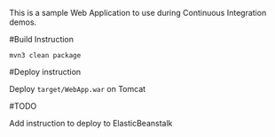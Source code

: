 This is a sample Web Application to use during Continuous Integration demos.

#Build Instruction



```
mvn3 clean package
```



#Deploy instruction



Deploy ```target/WebApp.war``` on Tomcat
 
#TODO
 
Add instruction to deploy to ElasticBeanstalk
